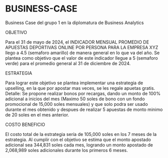 # BUSINESS-CASE
Business Case del grupo 1 en la diplomatura de Business Analytics

OBJETIVO

Para el 31 de mayo de 2024, el INDICADOR MENSUAL PROMEDIO DE APUESTAS DEPORTIVAS ONLINE POR PERSONA PARA LA EMPRESA XYZ llego a 4.5 (semaforo amarillo) de manera general en lo que va del año. Se plantea como objetivo que el valor de este indicador llegue a 5 (semaforo verde) para el promedio general al 31 de diciembre de 2024.

ESTRATEGIA

Para lograr este objetivo se plantea implementar una estrategia de upselling, en la que por apostar mas veces, se les regale apuetas gratis. Detalle: Se propone realizar bonos por recargas, dando un monto de 100% adicional a inicios del mes (Maximo 50 soles de bono con un fondo promocional de 15,000 soles mensuales) y que solo podra ser usado durante el mes obtenido y despues de realizar 5 apuestas de monto minimo de 20 soles en el mes anterior.

COSTO BENEFICIO

El costo total de la estrategia sería de 105,000 soles en los 7 meses de la estrategia. Al cumplir con el objetivo se estima que el monto apostado adicional sea 344,831 soles cada mes, logrando un monto apostado de 2,068,989 soles adicionales durante los primeros 6 meses.
